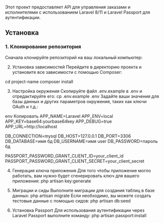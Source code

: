 Этот проект предоставляет API для управления заказами и исполнителями с использованием Laravel 8/11 и Laravel Passport для аутентификации.

## Установка

### 1. Клонирование репозитория

Сначала клонируйте репозиторий на ваш локальный компьютер:

2. Установка зависимостей
Перейдите в директорию проекта и установите все зависимости с помощью Composer:

cd project-name
composer install

3. Настройка окружения
Скопируйте файл .env.example в .env и отредактируйте его:
cp .env.example .env
Задайте ваши значения для базы данных и других параметров окружения, таких как ключи OAuth и т.д.:

env
Копировать
APP_NAME=Laravel
APP_ENV=local
APP_KEY=base64:yourbase64key
APP_DEBUG=true
APP_URL=http://localhost

DB_CONNECTION=mysql
DB_HOST=127.0.0.1
DB_PORT=3306
DB_DATABASE=имя бд
DB_USERNAME=имя user
DB_PASSWORD=пароль бд

PASSPORT_PASSWORD_GRANT_CLIENT_ID=your_client_id
PASSPORT_PASSWORD_GRANT_CLIENT_SECRET=your_client_secret

4. Генерация ключа приложения
Для того чтобы приложение могло работать, вам нужно будет сгенерировать ключ для вашего приложения:
php artisan key:generate

5. Миграции и сиды
Выполните миграции для создания таблиц в базе данных:
php artisan migrate
Если необходимо, вы можете создать тестовые данные с помощью сидов:
php artisan db:seed

6. Установка Passport
Для использования аутентификации через Laravel Passport выполните команду:
php artisan passport:install

